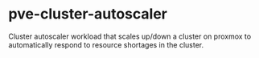 # pve-cluster-autoscaler
Cluster autoscaler workload that scales up/down a cluster on proxmox to automatically respond to resource shortages in the cluster.
